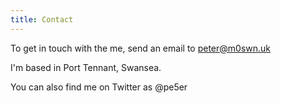 ```yaml
---
title: Contact
---
```


To get in touch with the me, send an email to [peter@m0swn.uk](mailto:peter@m0swn.uk)

I'm based in Port Tennant, Swansea.

You can also find me on Twitter as @pe5er
